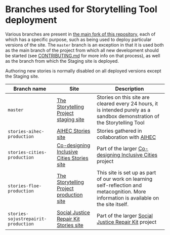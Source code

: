 # Branches used for Storytelling Tool deployment

Various branches are present in [the main fork of this repository](https://github.com/fluid-project/sjrk-story-telling),
each of which has a specific purpose, such as being used to deploy particular versions of the site. The `master` branch
is an exception in that it is used both as the main branch of the project from which all new development should be started
(see [CONTRIBUTING.md](../CONTRIBUTING.md) for more info on that process), as well as the branch from which the Staging
site is deployed.

Authoring new stories is normally disabled on all deployed versions except the Staging site.

| Branch name                         | Site | Description |
| ----------------------------------- | ---- | ----------- |
| `master`                            | [The Storytelling Project staging site](https://staging-stories.floeproject.org/) | Stories on this site are cleared every 24 hours, it is intended purely as a sandbox demonstration of the Storytelling Tool |
| `stories-aihec-production`         | [AIHEC Stories site](https://aihec.inclusivedesign.ca/) | Stories gathered in collaboration with [AIHEC](http://www.aihec.org/) |
| `stories-cities-production`         | [Co-designing Inclusive Cities Stories site](https://stories.cities.inclusivedesign.ca/) | Part of the larger [Co-designing Inclusive Cities](https://cities.inclusivedesign.ca/) project |
| `stories-floe-production`           | [The Storytelling Project production site](https://stories.floeproject.org/) | This site is set up as part of our work on learning self-reflection and metacognition. More information is available on the site itself. |
| `stories-sojustrepairit-production` | [Social Justice Repair Kit Stories site](http://stories.sojustrepairit.org/) | Part of the larger [Social Justice Repair Kit](https://www.sojustrepairit.org/) project |
